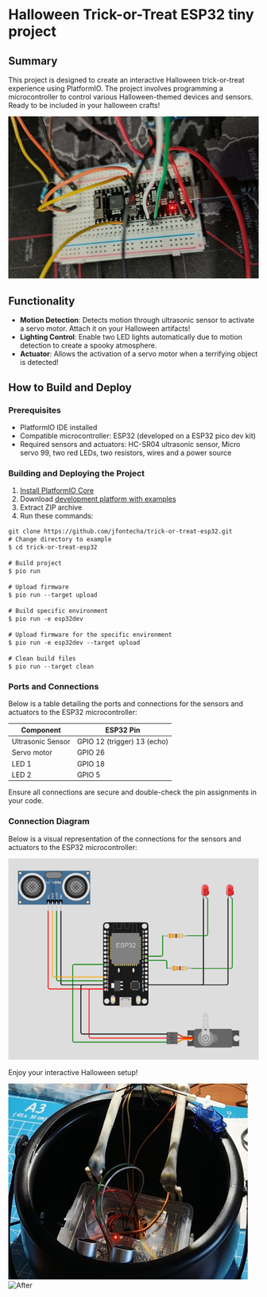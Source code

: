 # Halloween Trick-or-Treat ESP32 tiny project

## Summary
This project is designed to create an interactive Halloween trick-or-treat experience using PlatformIO. The project involves programming a microcontroller to control various Halloween-themed devices and sensors. Ready to be included in your halloween crafts!

![Protoboard photo](./images/esp-trick-or-treat-photo.jpg)

## Functionality
- **Motion Detection**: Detects motion through ultrasonic sensor to activate a servo motor. Attach it on your Halloween artifacts!
- **Lighting Control**: Enable two LED lights automatically due to motion detection to create a spooky atmosphere.
- **Actuator**: Allows the activation of a servo motor when a terrifying object is detected!

## How to Build and Deploy

### Prerequisites
- PlatformIO IDE installed
- Compatible microcontroller: ESP32 (developed on a ESP32 pico dev kit)
- Required sensors and actuators: HC-SR04 ultrasonic sensor, Micro servo 99, two red LEDs, two resistors, wires and a power source

### Building and Deploying the Project

1. [Install PlatformIO Core](https://docs.platformio.org/page/core.html)
2. Download [development platform with examples](https://github.com/platformio/platform-espressif32/archive/develop.zip)
3. Extract ZIP archive
4. Run these commands:

```shell
git clone https://github.com/jfontecha/trick-or-treat-esp32.git
# Change directory to example
$ cd trick-or-treat-esp32

# Build project
$ pio run

# Upload firmware
$ pio run --target upload

# Build specific environment
$ pio run -e esp32dev

# Upload firmware for the specific environment
$ pio run -e esp32dev --target upload

# Clean build files
$ pio run --target clean
```

### Ports and Connections

Below is a table detailing the ports and connections for the sensors and actuators to the ESP32 microcontroller:

| Component         | ESP32 Pin                     | 
|-------------------|-------------------------------|
| Ultrasonic Sensor | GPIO 12 (trigger) 13 (echo)   | 
| Servo motor       | GPIO 26                       | 
| LED 1             | GPIO 18                       | 
| LED 2             | GPIO 5                        | 

Ensure all connections are secure and double-check the pin assignments in your code.

### Connection Diagram

Below is a visual representation of the connections for the sensors and actuators to the ESP32 microcontroller:

![Connection Diagram](./images/esp32-trick-or-treat.png)


Enjoy your interactive Halloween setup!

![Before](./images/before_p.jpg)
![After](./images/after_p.jpgg)
